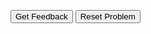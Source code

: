 <div id="sortableTrash" class="sortable-code"></div> 
<div id="sortable" class="sortable-code"></div> 
<div style="clear:both;"></div> 
<p> 
    <input id="feedbackLink" value="Get Feedback" type="button" /> 
    <input id="newInstanceLink" value="Reset Problem" type="button" /> 
</p> 
<script type="text/javascript"> 
(function(){
  var initial = "OUTPUT &quot;Please enter a day number (1-7): &quot;\n" +
    "INPUT DayNumber\n" +
    "// Start the CASE statement, which evaluates the variable DayNumber\n" +
    "CASE OF DayNumber\n" +
    "    1: OUTPUT &quot;Monday&quot;\n" +
    "    2: OUTPUT &quot;Tuesday&quot;\n" +
    "    3: OUTPUT &quot;Wednesday&quot;\n" +
    "    4: OUTPUT &quot;Thursday&quot;\n" +
    "    5: OUTPUT &quot;Friday&quot;\n" +
    "    6: OUTPUT &quot;Saturday&quot;\n" +
    "    7: OUTPUT &quot;Sunday&quot;\n" +
    "    // The OTHERWISE clause catches any value not listed above\n" +
    "    OTHERWISE OUTPUT &quot;Error: Invalid day number entered.&quot;\n" +
    "ENDCASE";
  var parsonsPuzzle = new ParsonsWidget({
    "sortableId": "sortable",
    "max_wrong_lines": 10,
    "grader": ParsonsWidget._graders.LineBasedGrader,
    "exec_limit": 2500,
    "can_indent": true,
    "x_indent": 50,
    "lang": "en",
    "show_feedback": true
  });
  parsonsPuzzle.init(initial);
  parsonsPuzzle.shuffleLines();
  $("#newInstanceLink").click(function(event){ 
      event.preventDefault(); 
      parsonsPuzzle.shuffleLines(); 
  }); 
  $("#feedbackLink").click(function(event){ 
      event.preventDefault(); 
      parsonsPuzzle.getFeedback(); 
  }); 
})(); 
</script>
